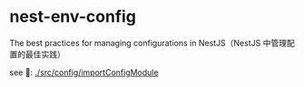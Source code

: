 # nest-env-config

The best practices for managing configurations in NestJS（NestJS 中管理配置的最佳实践）

see 👀: [./src/config/importConfigModule](./src/config/importConfigModule.ts)

